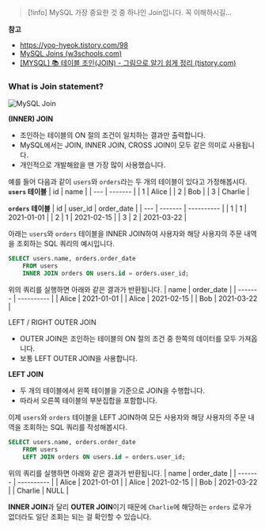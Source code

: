 > [!info] MySQL 가장 중요한 것 중 하나인 Join입니다. 꼭 이해하시길...

**참고**
- https://yoo-hyeok.tistory.com/98
- [MySQL Joins (w3schools.com)](https://www.w3schools.com/mysql/mysql_join.asp)
- [[MYSQL] 📚 테이블 조인(JOIN) - 그림으로 알기 쉽게 정리 (tistory.com)](https://inpa.tistory.com/entry/MYSQL-%F0%9F%93%9A-JOIN-%EC%A1%B0%EC%9D%B8-%EA%B7%B8%EB%A6%BC%EC%9C%BC%EB%A1%9C-%EC%95%8C%EA%B8%B0%EC%89%BD%EA%B2%8C-%EC%A0%95%EB%A6%AC)

### What is Join statement? 
![MySQL Join](https://4.bp.blogspot.com/-_HsHikmChBI/VmQGJjLKgyI/AAAAAAAAEPw/JaLnV0bsbEo/s1600/sql%2Bjoins%2Bguide%2Band%2Bsyntax.jpg)


**(INNER) JOIN**
- 조인하는 테이블의 ON 절의 조건이 일치하는 결과만 출력합니다. 
- MySQL에서는 JOIN, INNER JOIN, CROSS JOIN이 모두 같은 의미로 사용됩니다.
- 개인적으로 개발해왔을 땐 가장 많이 사용했습니다.

예를 들어 다음과 같이 `users`와 `orders`라는 두 개의 테이블이 있다고 가정해봅시다. 
**`users` 테이블**
| id  | name    |
| --- | ------- |
| 1   | Alice   |
| 2   | Bob     |
| 3   | Charlie |

**`orders` 테이블**
| id  | user_id | order_date |
| --- | ------- | ---------- |
| 1   |    1    |     2021-01-01       |
| 2   |    1    |     2021-02-15       |
| 3   |    2    |    2021-03-22        |

아래는 `users`와 `orders` 테이블을 INNER JOIN하여 사용자와 해당 사용자의 주문 내역을 조회하는 SQL 쿼리의 예시입니다.
```SQL
SELECT users.name, orders.order_date 
	FROM users 
	INNER JOIN orders ON users.id = orders.user_id;
```

위의 쿼리를 실행하면 아래와 같은 결과가 반환됩니다.
| name    | order_date |
| ------- | ---------- |
| Alice   |   2021-01-01         |
| Alice   |      2021-02-15      |
| Bob     |     2021-03-22       |


LEFT / RIGHT OUTER JOIN
- OUTER JOIN은 조인하는 테이블의 ON 절의 조건 중 한쪽의 데이터를 모두 가져옵니다.
- 보통 LEFT OUTER JOIN을 사용합니다. 

**LEFT JOIN**
- 두 개의 테이블에서 왼쪽 테이블을 기준으로 JOIN을 수행합니다. 
- 따라서 오른쪽 테이블의 부분집합을 포함합니다. 

이제 `users`와 `orders` 테이블을 LEFT JOIN하여 모든 사용자와 해당 사용자의 주문 내역을 조회하는 SQL 쿼리를 작성해봅시다.
```SQL
SELECT users.name, orders.order_date 
	FROM users 
	LEFT JOIN orders ON users.id = orders.user_id;
```

위의 쿼리를 실행하면 아래와 같은 결과가 반환됩니다.
| name    | order_date |
| ------- | ---------- |
| Alice   |   2021-01-01         |
| Alice   |      2021-02-15      |
| Bob     |     2021-03-22       |
| Charlie |    NULL        |

**INNER JOIN**과 달리 **OUTER JOIN**이기 때문에 `Charlie`에 해당하는 `orders` 로우가 없더라도 일단 조회는 되는 걸 확인할 수 있습니다. 
